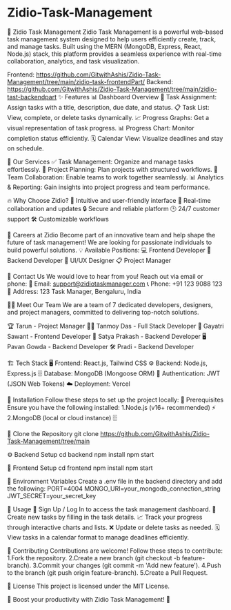 ﻿# Zidio-Task-Management
🚀 Zidio Task Management Zidio Task Management is a powerful web-based task management system designed to help users efficiently create, track, and manage tasks. Built using the MERN (MongoDB, Express, React, Node.js) stack, this platform provides a seamless experience with real-time collaboration, analytics, and task visualization.

Frontend: https://github.com/GitwithAshis/Zidio-Task-Management/tree/main/zidio-task-frontendPart/
Backend: https://github.com/GitwithAshis/Zidio-Task-Management/tree/main/zidio-tast-backendpart
✨ Features 📊 Dashboard Overview 📝 Task Assignment: Assign tasks with a title, description, due date, and status. 📋 Task List: View, complete, or delete tasks dynamically. 📈 Progress Graphs: Get a visual representation of task progress. 📊 Progress Chart: Monitor completion status efficiently. 🗓️ Calendar View: Visualize deadlines and stay on schedule.

🔹 Our Services ✅ Task Management: Organize and manage tasks effortlessly. 📌 Project Planning: Plan projects with structured workflows. 👥 Team Collaboration: Enable teams to work together seamlessly. 📊 Analytics & Reporting: Gain insights into project progress and team performance.

🔥 Why Choose Zidio? 🚀 Intuitive and user-friendly interface 🔄 Real-time collaboration and updates 🔒 Secure and reliable platform 🕒 24/7 customer support 🛠️ Customizable workflows

💼 Careers at Zidio Become part of an innovative team and help shape the future of task management! We are looking for passionate individuals to build powerful solutions. 💡 Available Positions: 💻 Frontend Developer 🔧 Backend Developer 🎨 UI/UX Designer 📋 Project Manager

📩 Contact Us We would love to hear from you! Reach out via email or phone: 📧 Email: support@zidiotaskmanager.com 📞 Phone: +91 123 9088 123 📍 Address: 123 Task Manager, Bengaluru, India

👨‍💻 Meet Our Team We are a team of 7 dedicated developers, designers, and project managers, committed to delivering top-notch solutions.

🏆 Tarun - Project Manager 👨‍💻 Tanmoy Das - Full Stack Developer 🎨 Gayatri Sawant - Frontend Developer 🔧 Satya Prakash - Backend Developer 🖥️ Pavan Gowda - Backend Developer 🛠️ Pradi - Backend Developer

🏗️ Tech Stack 🖥️ Frontend: React.js, Tailwind CSS ⚙️ Backend: Node.js, Express.js 🗄️ Database: MongoDB (Mongoose ORM) 🔑 Authentication: JWT (JSON Web Tokens) ☁️ Deployment: Vercel

🔧 Installation Follow these steps to set up the project locally: 📌 Prerequisites Ensure you have the following installed: 1.Node.js (v16+ recommended) ⚡ 2.MongoDB (local or cloud instance) 🗄️

🔄 Clone the Repository git clone https://github.com/GitwithAshis/Zidio-Task-Management/tree/main

⚙️ Backend Setup cd backend npm install npm start

🎨 Frontend Setup cd frontend npm install npm start

🔑 Environment Variables Create a .env file in the backend directory and add the following: PORT=4004 MONGO_URI=your_mongodb_connection_string JWT_SECRET=your_secret_key

🎯 Usage 🔐 Sign Up / Log In to access the task management dashboard. 📝 Create new tasks by filling in the task details. 📈 Track your progress through interactive charts and lists. ❌ Update or delete tasks as needed. 🗓️ View tasks in a calendar format to manage deadlines efficiently.

🤝 Contributing Contributions are welcome! Follow these steps to contribute: 1.Fork the repository. 2.Create a new branch (git checkout -b feature-branch). 3.Commit your changes (git commit -m 'Add new feature'). 4.Push to the branch (git push origin feature-branch). 5.Create a Pull Request.

📜 License This project is licensed under the MIT License.

🚀 Boost your productivity with Zidio Task Management! 🚀
